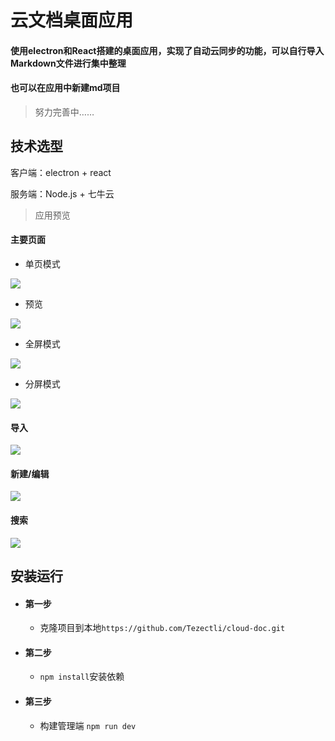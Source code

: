 # 云文档桌面应用
#### 使用electron和React搭建的桌面应用，实现了自动云同步的功能，可以自行导入Markdown文件进行集中整理 
#### 也可以在应用中新建md项目

> 努力完善中……


## 技术选型

客户端：electron + react 

服务端：Node.js + 七牛云 


> 应用预览 
#### 主要页面
* 单页模式 

![](https://ae01.alicdn.com/kf/Ua3899823c7f642ce99abb120c0e6ad93z.jpg)
* 预览 

![](https://ae01.alicdn.com/kf/U4071655e8c5240c29c24ff56e30d1f714.jpg)
* 全屏模式 

![](https://ae01.alicdn.com/kf/Ua6cc4b6770f64f97860b20ff4da34b86m.jpg)
* 分屏模式 

![](https://ae01.alicdn.com/kf/U66db66e00b4244049ac0d51623e3078f1.jpg) 


#### 导入 
![](https://ae01.alicdn.com/kf/Uda8dc9e49e3b4669b89a6698cae525092.jpg)
#### 新建/编辑 
![](https://ae01.alicdn.com/kf/Ub82611d49412459792e1313e198e6afba.jpg)
#### 搜索 
![](https://ae01.alicdn.com/kf/Ud166307b996d48129fd5e44061d08f81A.jpg)



## 安装运行

* #### 第一步
    * 克隆项目到本地`https://github.com/Tezectli/cloud-doc.git`
* #### 第二步
    * `npm install`安装依赖
* #### 第三步
    * 构建管理端 `npm run dev`

